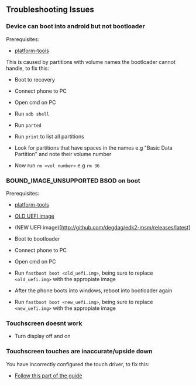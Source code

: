 ## Troubleshooting Issues


### Device can boot into android but not bootloader

Prerequisites:

- [platform-tools](https://developer.android.com/studio/releases/platform-tools)

This is caused by partitions with volume names the bootloader cannot handle, to fix this:

- Boot to recovery

- Connect phone to PC

- Open cmd on PC

- Run ```adb shell```

- Run ```parted```

- Run ```print``` to list all partitions

- Look for partitions that have spaces in the names e.g "Basic Data Partition" and note their volume number

- Now run ```rm <vol number>``` e.g ```rm 36```


### BOUND_IMAGE_UNSUPPORTED BSOD on boot

Prerequisites:

- [platform-tools](https://developer.android.com/studio/releases/platform-tools)

- [OLD UEFI image](https://github.com/Icesito68/Port-Windows-11-Poco-X3-pro/releases/download/old_uefi/vayu_old_uefi.zip)

- (NEW UEFI image)[http://github.com/degdag/edk2-msm/releases/latest]

- Boot to bootloader

- Connect phone to PC

- Open cmd on PC

- Run ```fastboot boot <old_uefi.img>```, being sure to replace ```<old_uefi.img>``` with the appropiate image

- After the phone boots into windows, reboot into bootloader again

- Run ```fastboot boot <new_uefi.img>```, being sure to replace ```<new_uefi.img>``` with the appropiate image


### Touchscreen doesnt work

- Turn display off and on


### Touchscreen touches are inaccurate/upside down

You have incorrectly configured the touch driver, to fix this:

- [Follow this part of the guide](https://github.com/Icesito68/Port-Windows-11-Poco-X3-pro/blob/main/guide/English/2-install-en.md#check-what-type-of-panel-you-have)
